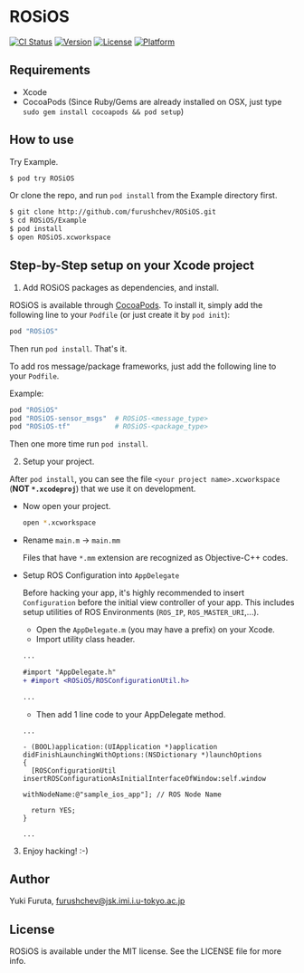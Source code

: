 # ROSiOS

[![CI Status](http://img.shields.io/travis/furushchev/ROSiOS.svg?style=flat)](https://travis-ci.org/furushchev/ROSiOS)
[![Version](https://img.shields.io/cocoapods/v/ROSiOS.svg?style=flat)](http://cocoadocs.org/docsets/ROSiOS)
[![License](https://img.shields.io/cocoapods/l/ROSiOS.svg?style=flat)](http://cocoadocs.org/docsets/ROSiOS)
[![Platform](https://img.shields.io/cocoapods/p/ROSiOS.svg?style=flat)](http://cocoadocs.org/docsets/ROSiOS)

## Requirements

- Xcode
- CocoaPods
(Since Ruby/Gems are already installed on OSX, just type `sudo gem install cocoapods && pod setup`)


## How to use

Try Example.

```bash
$ pod try ROSiOS
```

Or clone the repo, and run `pod install` from the Example directory first.

```bash
$ git clone http://github.com/furushchev/ROSiOS.git
$ cd ROSiOS/Example
$ pod install
$ open ROSiOS.xcworkspace
```


## Step-by-Step setup on your Xcode project

1. Add ROSiOS packages as dependencies, and install.

  ROSiOS is available through [CocoaPods](http://cocoapods.org).
  To install it, simply add the following line to your `Podfile` (or just create it by `pod init`):
  
  ```ruby
  pod "ROSiOS"
  ```

  Then run `pod install`.
  That's it.
  
  To add ros message/package frameworks, just add the following line to your `Podfile`.

  Example:

  ```ruby
  pod "ROSiOS"
  pod "ROSiOS-sensor_msgs"  # ROSiOS-<message_type>
  pod "ROSiOS-tf"           # ROSiOS-<package_type>
  ```

  Then one more time run `pod install`.

2. Setup your project.

  After `pod install`, you can see the file `<your project name>.xcworkspace` (**NOT `*.xcodeproj`**) that we use it on development.

  - Now open your project.

    ```bash
    open *.xcworkspace
    ```

  - Rename `main.m` -> `main.mm`

    Files that have `*.mm` extension are recognized as Objective-C++ codes.

  - Setup ROS Configuration into `AppDelegate`

    Before hacking your app, it's highly recommended to insert `Configuration` before the initial view controller of your app.
    This includes setup utilities of ROS Environments (`ROS_IP`, `ROS_MASTER_URI`,...).

    - Open the `AppDelegate.m` (you may have a prefix) on your Xcode.
    - Import utility class header.

    ```diff
    ...

    #import "AppDelegate.h"
    + #import <ROSiOS/ROSConfigurationUtil.h>

    ...
    ```

    - Then add 1 line code to your AppDelegate method.

    ```objc
    ...

    - (BOOL)application:(UIApplication *)application didFinishLaunchingWithOptions:(NSDictionary *)launchOptions
    {
      [ROSConfigurationUtil insertROSConfigurationAsInitialInterfaceOfWindow:self.window
                                                                withNodeName:@"sample_ios_app"]; // ROS Node Name

      return YES;
    }

    ...
    ```

3. Enjoy hacking! :-)

## Author

Yuki Furuta, furushchev@jsk.imi.i.u-tokyo.ac.jp

## License

ROSiOS is available under the MIT license. See the LICENSE file for more info.

